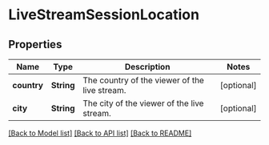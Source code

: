 # LiveStreamSessionLocation

## Properties
Name | Type | Description | Notes
------------ | ------------- | ------------- | -------------
**country** | **String** | The country of the viewer of the live stream. | [optional] 
**city** | **String** | The city of the viewer of the live stream. | [optional] 

[[Back to Model list]](../README.md#documentation-for-models) [[Back to API list]](../README.md#documentation-for-api-endpoints) [[Back to README]](../README.md)


